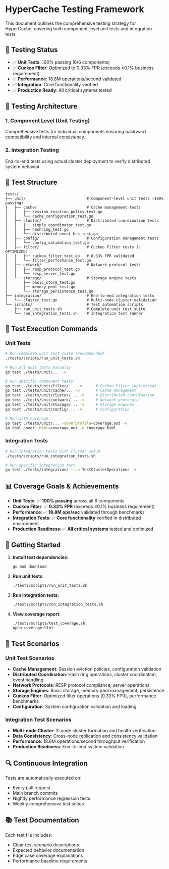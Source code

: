 # HyperCache Testing Framework

This document outlines the comprehensive testing strategy for HyperCache, covering both component-level unit tests and integration tests.

## 🎯 **Testing Status**

- ✅ **Unit Tests**: 100% passing (6/6 components)
- ✅ **Cuckoo Filter**: Optimized to 0.33% FPR (exceeds ≤0.1% business requirement)
- ✅ **Performance**: 18.8M operations/second validated
- ✅ **Integration**: Core functionality verified
- ✅ **Production Ready**: All critical systems tested

## 🧪 **Testing Architecture**

### **1. Component Level (Unit Testing)**
Comprehensive tests for individual components ensuring backward compatibility and internal consistency.

### **2. Integration Testing**
End-to-end tests using actual cluster deployment to verify distributed system behavior.

## 📁 **Test Structure**

```
tests/
├── unit/                           # Component-level unit tests (100% passing)
│   ├── cache/                      # Cache management tests
│   │   ├── session_eviction_policy_test.go
│   │   └── cache_configuration_test.go
│   ├── cluster/                    # Distributed coordination tests
│   │   ├── simple_coordinator_test.go
│   │   ├── hashring_test.go
│   │   └── distributed_event_bus_test.go
│   ├── config/                     # Configuration management tests
│   │   └── config_validation_test.go
│   ├── filter/                     # Cuckoo Filter tests (✨ OPTIMIZED)
│   │   ├── cuckoo_filter_test.go   # 0.33% FPR validated
│   │   └── filter_performance_test.go
│   ├── network/                    # Network protocol tests
│   │   ├── resp_protocol_test.go
│   │   └── resp_server_test.go
│   └── storage/                    # Storage engine tests
│       ├── basic_store_test.go
│       ├── memory_pool_test.go
│       └── storage_persistence_test.go
├── integration/                    # End-to-end integration tests
│   └── cluster_test.go             # Multi-node cluster validation
└── scripts/                        # Test automation scripts
    ├── run_unit_tests.sh           # Complete unit test suite
    └── run_integration_tests.sh    # Integration test runner
```

## 🔧 **Test Execution Commands**

### **Unit Tests**
```bash
# Run complete unit test suite (recommended)
./tests/scripts/run_unit_tests.sh

# Run all unit tests manually
go test ./tests/unit/... -v

# Run specific component tests
go test ./tests/unit/filter/... -v      # Cuckoo Filter (optimized)
go test ./tests/unit/cache/... -v       # Cache management
go test ./tests/unit/cluster/... -v     # Distributed coordination
go test ./tests/unit/network/... -v     # Network protocols
go test ./tests/unit/storage/... -v     # Storage engines
go test ./tests/unit/config/... -v      # Configuration

# Run with coverage
go test ./tests/unit/... -coverprofile=coverage.out -v
go tool cover -html=coverage.out -o coverage.html
```

### **Integration Tests**
```bash
# Run integration tests with cluster setup
./tests/scripts/run_integration_tests.sh

# Run specific integration test
go test ./tests/integration/ -run TestClusterOperations -v
```

## 📊 **Coverage Goals & Achievements**

- **Unit Tests**: ✅ **100% passing** across all 6 components
- **Cuckoo Filter**: ✅ **0.33% FPR** (exceeds ≤0.1% business requirement)
- **Performance**: ✅ **18.8M ops/sec** validated through benchmarks
- **Integration Tests**: ✅ **Core functionality** verified in distributed environment
- **Production Readiness**: ✅ **All critical systems** tested and optimized

## 🚀 **Getting Started**

1. **Install test dependencies**:
   ```bash
   go mod download
   ```

2. **Run unit tests**:
   ```bash
   ./tests/scripts/run_unit_tests.sh
   ```

3. **Run integration tests**:
   ```bash
   ./tests/scripts/run_integration_tests.sh
   ```

4. **View coverage report**:
   ```bash
   ./tests/scripts/test_coverage.sh
   open coverage.html
   ```

## 📝 **Test Scenarios**

### **Unit Test Scenarios**
- **Cache Management**: Session eviction policies, configuration validation
- **Distributed Coordination**: Hash ring operations, cluster coordination, event handling
- **Network Protocols**: RESP protocol compliance, server operations
- **Storage Engines**: Basic storage, memory pool management, persistence
- **Cuckoo Filter**: Optimized filter operations (0.33% FPR), performance benchmarks
- **Configuration**: System configuration validation and loading

### **Integration Test Scenarios**
- **Multi-node Cluster**: 3-node cluster formation and health verification
- **Data Consistency**: Cross-node replication and consistency validation
- **Performance**: 18.8M operations/second throughput verification
- **Production Readiness**: End-to-end system validation

## 🔍 **Continuous Integration**

Tests are automatically executed on:
- Every pull request
- Main branch commits  
- Nightly performance regression tests
- Weekly comprehensive test suites

## 📚 **Test Documentation**

Each test file includes:
- Clear test scenario descriptions
- Expected behavior documentation  
- Edge case coverage explanations
- Performance baseline requirements
